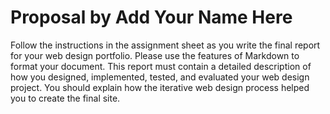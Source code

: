 # Proposal by Add Your Name Here

Follow the instructions in the assignment sheet as you write the final report
for your web design portfolio. Please use the features of Markdown to format
your document. This report must contain a detailed description of how you
designed, implemented, tested, and evaluated your web design project. You
should explain how the iterative web design process helped you to create the
final site.
